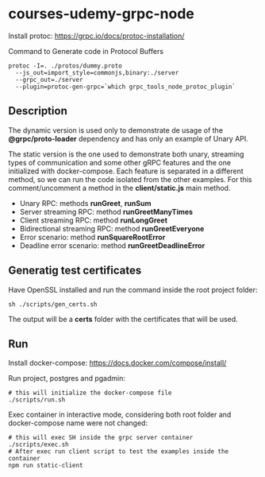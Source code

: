 # courses-udemy-grpc-node

Install protoc: https://grpc.io/docs/protoc-installation/

Command to Generate code in Protocol Buffers
```
protoc -I=. ./protos/dummy.proto 
  --js_out=import_style=commonjs,binary:./server 
  --grpc_out=./server 
  --plugin=protoc-gen-grpc=`which grpc_tools_node_protoc_plugin`
```

## Description

The dynamic version is used only to demonstrate de usage of the **@grpc/proto-loader** dependency and has only an example of Unary API.

The static version is the one used to demonstrate both unary, streaming types of communication and some other gRPC features and the one initialized with docker-compose. Each feature is separated in a different method, so we can run the code isolated from the other examples. For this comment/uncomment a method in the **client/static.js** main method.

- Unary RPC: methods **runGreet**, **runSum**
- Server streaming RPC: method **runGreetManyTimes**
- Client streaming RPC: method **runLongGreet**
- Bidirectional streaming RPC: method **runGreetEveryone**
- Error scenario: method **runSquareRootError**
- Deadline error scenario: method **runGreetDeadlineError**

## Generatig test certificates

Have OpenSSL installed and run the command inside the root project folder:
```
sh ./scripts/gen_certs.sh
```

The output will be a **certs** folder with the certificates that will be used.

## Run

Install docker-compose: https://docs.docker.com/compose/install/

Run project, postgres and pgadmin:
```
# this will initialize the docker-compose file
./scripts/run.sh
```

Exec container in interactive mode, considering both root folder and docker-compose name were not changed:
```
# this will exec SH inside the grpc server container
./scripts/exec.sh
# After exec run client script to test the examples inside the container
npm run static-client
```